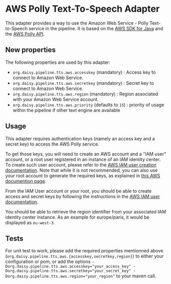 # AWS Polly Text-To-Speech Adapter

This adapter provides a way to use the Amazon Web Service - Polly Text-to-Speech service in the pipeline. It is based on the [AWS SDK for Java](https://aws.amazon.com/sdk-for-java/) and the [AWS Polly API](https://docs.aws.amazon.com/polly/latest/dg/what-is.html).

## New properties

The following properties are used by this adapter:

- `org.daisy.pipeline.tts.aws.accesskey` (mandatory) : Access key to connect to Amazon Web Service.
- `org.daisy.pipeline.tts.aws.secretkey` (mandatory) : Secret key to connect to Amazon Web Service.
- `org.daisy.pipeline.tts.aws.region` (mandatory) : Region associated with your Amazon Web Service account.
- `org.daisy.pipeline.tts.aws.priority` (defaults to `15`) : priority of usage within the pipeline if other text engine are available

## Usage

This adapter requires authentication keys (namely an access key and a secret key) to access the AWS Polly service.

To get those keys, you will need to create an AWS account and a "IAM user" account, or a root user registered in an instance of an IAM identity center. To create such user account, please refer to the [AWS IAM user creation documentation](https://docs.aws.amazon.com/IAM/latest/UserGuide/id_users_create.html).
Note that while it is not recommended, you can also use your root account to generate the required keys, as explained in [this AWS documention page](https://docs.aws.amazon.com/IAM/latest/UserGuide/id_root-user_manage_add-key.html).

From the IAM User account or your root, you should be able to create access and secret keys by following the instructions in the [AWS IAM user documentation](https://docs.aws.amazon.com/IAM/latest/UserGuide/access-key-self-managed.html).

You should be able to retrieve the region identifier from your associated IAM identity center instance.
As an example for europe/paris, it would be displayed as `eu-west-3`.

## Tests

For unit test to work, please add the required properties mentionned above (`org.daisy.pipeline.tts.aws.{accesskey,secretkey,region}`) to either your configuration or pom, or add the options `-Dorg.daisy.pipeline.tts.aws.accesskey="your_access_key" -Dorg.daisy.pipeline.tts.aws.secretkey="your_secret_key" -Dorg.daisy.pipeline.tts.aws.region="your_region"` to your maven call. 
